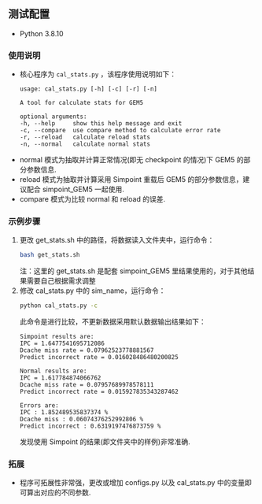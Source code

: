 ##  测试配置
+   Python 3.8.10

### 使用说明
+   核心程序为 `cal_stats.py` ，该程序使用说明如下：
    ```
    usage: cal_stats.py [-h] [-c] [-r] [-n]

    A tool for calculate stats for GEM5

    optional arguments:
    -h, --help     show this help message and exit
    -c, --compare  use compare method to calculate error rate
    -r, --reload   calculate reload stats
    -n, --normal   calculate normal stats
    ```
+   normal 模式为抽取并计算正常情况(即无 checkpoint 的情况)下 GEM5 的部分参数信息.
+   reload 模式为抽取并计算采用 Simpoint 重载后 GEM5 的部分参数信息，建议配合 simpoint_GEM5 一起使用.
+   compare 模式为比较 normal 和 reload 的误差. 

### 示例步骤
1.  更改 get_stats.sh 中的路径，将数据读入文件夹中，运行命令：
    ```bash
    bash get_stats.sh
    ```
    注：这里的 get_stats.sh 是配套 simpoint_GEM5 里结果使用的，对于其他结果需要自己根据需求调整
2.  修改 cal_stats.py 中的 sim_name，运行命令：
    ```bash
    python cal_stats.py -c
    ```
    此命令是进行比较，不更新数据采用默认数据输出结果如下：
    ```
    Simpoint results are:
    IPC = 1.6477541695712086
    Dcache miss rate = 0.07962523778881567
    Predict incorrect rate = 0.016028486480200825

    Normal results are:
    IPC = 1.617784874066762
    Dcache miss rate = 0.07957689978578111
    Predict incorrect rate = 0.015927835343287462

    Errors are:
    IPC : 1.852489535837374 %
    Dcache miss : 0.06074376252992806 %
    Predict incorrect : 0.6319197476873759 %
    ```
    发现使用 Simpoint 的结果(即文件夹中的样例)非常准确.

### 拓展
+   程序可拓展性非常强，更改或增加 configs.py 以及 cal_stats.py 中的变量即可算出对应的不同参数.